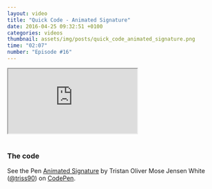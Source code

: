 ```yaml
---
layout: video
title: "Quick Code - Animated Signature"
date: 2016-04-25 09:32:51 +0100
categories: videos
thumbnail: assets/img/posts/quick_code_animated_signature.png
time: "02:07"
number: "Episode #16"
---
```


<div class="responsive-video">
   <iframe src="https://www.youtube.com/embed/8TpElz0W6A4"></iframe>
</div>

<br>

### The code

<p data-height="268" data-theme-id="16012" data-slug-hash="qOmgpx" data-default-tab="result" data-user="triss90" class="codepen">See the Pen <a href="http://codepen.io/triss90/pen/qOmgpx/">Animated Signature</a> by Tristan Oliver Mose Jensen White (<a href="http://codepen.io/triss90">@triss90</a>) on <a href="http://codepen.io">CodePen</a>.</p>
<script async src="//assets.codepen.io/assets/embed/ei.js"></script>
